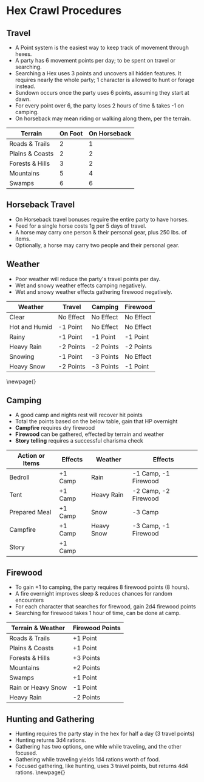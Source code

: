# Hex Crawl Procedures

## Travel
- A Point system is the easiest way to keep track of movement through hexes.
- A party has 6 movement points per day; to be spent on travel or searching.
- Searching a Hex uses 3 points and uncovers all hidden features. It requires nearly the whole party; 1 character is allowed to hunt or forage instead.
- Sundown occurs once the party uses 6 points, assuming they start at dawn.
- For every point over 6, the party loses 2 hours of time & takes -1 on camping.
- On horseback may mean riding or walking along them, per the terrain.

| Terrain         | On Foot | On Horseback |
|-----------------|---------|--------------|
| Roads & Trails  |    2    |       1      |
| Plains & Coasts |    2    |       2      |
| Forests & Hills |    3    |       2      |
| Mountains       |    5    |       4      |
| Swamps          |    6    |       6      |

## Horseback Travel
- On Horseback travel bonuses require the entire party to have horses.
- Feed for a single horse costs 1g per 5 days of travel. 
- A horse may carry one person & their personal gear, plus 250 lbs. of items.
- Optionally, a horse may carry two people and their personal gear.

## Weather
- Poor weather will reduce the party's travel points per day.
- Wet and snowy weather effects camping negatively.
- Wet and snowy weather effects gathering firewood negatively.

| Weather       | Travel     | Camping    | Firewood  |
|---------------|------------|------------|-----------|
| Clear         | No Effect  | No Effect  | No Effect |
| Hot and Humid | -1 Point   | No Effect  | No Effect |
| Rainy         | -1 Point   | -1 Point   | -1 Point  |
| Heavy Rain    | -2 Points  | -2 Points  | -2 Points |
| Snowing       | -1 Point   | -3 Points  | No Effect |
| Heavy Snow    | -2 Points  | -3 Points  | -1 Point  |
\newpage{}
## Camping
- A good camp and nights rest will recover hit points
- Total the points based on the below table, gain that HP overnight
- **Campfire** requires dry firewood
- **Firewood** can be gathered, effected by terrain and weather
- **Story telling** requires a successful charisma check

| Action or Items | Effects | Weather    | Effects              |
|-----------------|---------|------------|----------------------|
| Bedroll         | +1 Camp | Rain       | -1 Camp, -1 Firewood |
| Tent            | +1 Camp | Heavy Rain | -2 Camp, -2 Firewood |
| Prepared Meal   | +1 Camp | Snow       | -3 Camp              |
| Campfire        | +1 Camp | Heavy Snow | -3 Camp, -1 Firewood |
| Story           | +1 Camp |





## Firewood
- To gain +1 to camping, the party requires 8 firewood points (8 hours).
- A fire overnight improves sleep & reduces chances for random encounters
- For each character that searches for firewood, gain 2d4 firewood points
- Searching for firewood takes 1 hour of time, can be done at camp.

| Terrain & Weather  | Firewood Points | 
|--------------------|-----------------|
| Roads & Trails     | +1 Point        |
| Plains & Coasts    | +1 Point        |
| Forests & Hills    | +3 Points       |
| Mountains          | +2 Points       |
| Swamps             | +1 Point        |
| Rain or Heavy Snow | -1 Point        |
| Heavy Rain         | -2 Points       | 

## Hunting and Gathering
- Hunting requires the party stay in the hex for half a day (3 travel points)
- Hunting returns 3d4 rations.
- Gathering has two options, one whle while traveling, and the other focused.
- Gathering while traveling yields 1d4 rations worth of food.
- Focused gathering, like hunting, uses 3 travel points, but returns 4d4 rations.
\newpage{}
